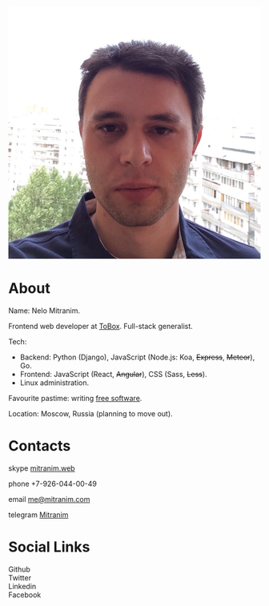 <div class="float-right">
  <img src="/images/face-square.jpg">
</div>

# About

Name: Nelo Mitranim.

Frontend web developer at [ToBox](http://tobox.com). Full-stack generalist.

Tech:
* Backend: Python (Django), JavaScript (Node.js: Koa, ~~Express~~, ~~Meteor~~), Go.
* Frontend: JavaScript (React, ~~Angular~~), CSS (Sass, ~~Less~~).
* Linux administration.

Favourite pastime: writing [free software](/projects/).

Location: Moscow, Russia (planning to move out).

# Contacts

<span class="fa fa-skype inline"></span>skype [mitranim.web](skype:mitranim.web?chat)

<span class="fa fa-mobile inline"></span><span>phone +7-926-044-00-49</span>

<span class="fa fa-at inline"></span>email [me@mitranim.com](mailto:me@mitranim.com)

<span class="fa fa-paper-plane-o inline"></span>telegram [Mitranim](https://telegram.me/Mitranim)

# Social Links

<div class="row-start-center space-out-h">
  <div class="col-center-center space-out-half">
    <a href="https://github.com/Mitranim" target="_blank" class="fa fa-github size-midlarge dark pop"></a>
    <span>Github</span>
  </div>
  <div class="col-center-center space-out-half">
    <a href="http://twitter.com/mitranim" target="_blank" class="fa fa-twitter size-midlarge dark pop"></a>
    <span>Twitter</span>
  </div>
  <div class="col-center-center space-out-half">
    <a href="http://linkedin.com/in/mitranim" target="_blank" class="fa fa-linkedin size-midlarge dark pop"></a>
    <span>Linkedin</span>
  </div>
  <div class="col-center-center space-out-half">
    <a href="http://facebook.com/mitranim" target="_blank" class="fa fa-facebook size-midlarge dark pop"></a>
    <span>Facebook</span>
  </div>
</div>
